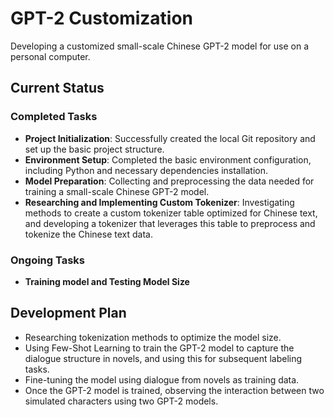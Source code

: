 # GPT-2 Customization

Developing a customized small-scale Chinese GPT-2 model for use on a personal computer.

## Current Status
### Completed Tasks
- **Project Initialization**: Successfully created the local Git repository and set up the basic project structure.
- **Environment Setup**: Completed the basic environment configuration, including Python and necessary dependencies installation.
- **Model Preparation**: Collecting and preprocessing the data needed for training a small-scale Chinese GPT-2 model.
- **Researching and Implementing Custom Tokenizer**: Investigating methods to create a custom tokenizer table optimized for Chinese text, and developing a tokenizer that leverages this table to preprocess and tokenize the Chinese text data.

### Ongoing Tasks
- **Training model and Testing Model Size**


## Development Plan
- Researching tokenization methods to optimize the model size.
- Using Few-Shot Learning to train the GPT-2 model to capture the dialogue structure in novels, and using this for subsequent labeling tasks.
- Fine-tuning the model using dialogue from novels as training data.
- Once the GPT-2 model is trained, observing the interaction between two simulated characters using two GPT-2 models.
